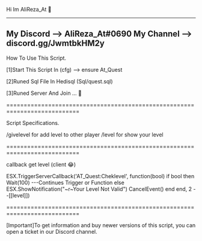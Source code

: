 Hi Im AliReza_At 🎃

----------------------------------------
My Discord --> AliReza_At#0690
My Channel  --> discord.gg/JwmtbkHM2y
----------------------------------------




How To Use This Script. 

[1]Start This Script In (cfg) --> ensure At_Quest

[2]Runed Sql File In Hedisql (Sql/quest.sql)

[3]Runed Server And Join ... 🥒


===========================================================================

Script Specifications. 

/givelevel for add level to other player
/level for show your level


===========================================================================


callback get level (client 😂)



ESX.TriggerServerCallback('AT_Quest:Cheklevel', function(bool)
    if  bool then
        Wait(100)
        ---Continues Trigger or Function
    else
        ESX.ShowNotification("~r~Your Level Not Valid")
        CancelEvent()
    end
end, 2 --[[level]])

===========================================================================


[Important]To get information and buy newer versions of this script, you can open a ticket in our Discord channel.
